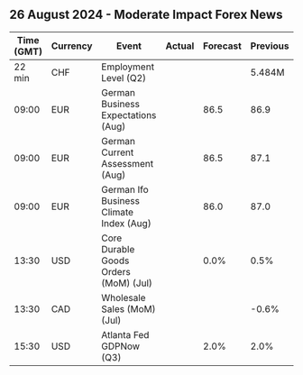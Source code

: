 ## 26 August 2024 - Moderate Impact Forex News

| Time (GMT) | Currency | Event | Actual | Forecast | Previous |
|------|----------|-------|--------|----------|----------|
| 22 min | CHF | Employment Level (Q2) |  |  | 5.484M |
| 09:00 | EUR | German Business Expectations (Aug) |  | 86.5 | 86.9 |
| 09:00 | EUR | German Current Assessment (Aug) |  | 86.5 | 87.1 |
| 09:00 | EUR | German Ifo Business Climate Index (Aug) |  | 86.0 | 87.0 |
| 13:30 | USD | Core Durable Goods Orders (MoM) (Jul) |  | 0.0% | 0.5% |
| 13:30 | CAD | Wholesale Sales (MoM) (Jul) |  |  | -0.6% |
| 15:30 | USD | Atlanta Fed GDPNow (Q3) |  | 2.0% | 2.0% |
